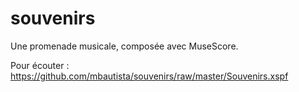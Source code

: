souvenirs
=========

Une promenade musicale, composée avec MuseScore.

Pour écouter : https://github.com/mbautista/souvenirs/raw/master/Souvenirs.xspf

